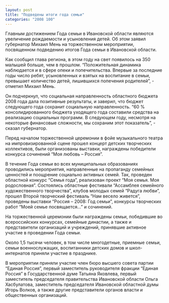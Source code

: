 ```yaml
---
layout: post
title: "Подведены итоги года семьи"
categories: "2008 100"
---
```


Главным достижением Года семьи в Ивановской области являются увеличение рождаемости и усыновления детей. Об этом заявил губернатор Михаил Мень на торжественном мероприятии, посвященном подведению итогов Года семьи в Ивановской области.

Как сообщил глава региона, в этом году на свет появилось на 350 малышей больше, чем в прошлом. “Положительная динамика наблюдается и в сфере опеки и попечительства. Впервые за последние годы число ребят, усыновленных и взятых на воспитание в семьи, превышает количество детей, лишившихся попечения родителей”, - отметил Михаил Мень.

Он подчеркнул, что социальная направленность областного бюджета 2008 года дала позитивные результаты, и заверил, что бюджет следующего года сохранит социальную направленность. “60 % консолидированного бюджета уходящего года составили средства на реализацию социальных программ. В следующем году, несмотря на некоторые финансовые сложности, мы сохраним этот показатель”, - сказал губернатор.

Перед началом торжественной церемонии в фойе музыкального театра на импровизированной сцене прошел концерт детских творческих коллективов, были организованы выставки, награждены победители конкурса сочинений “Моя любовь – Россия”.

В течение Года семьи во всех муниципальных образованиях проводились мероприятия, направленные на пропаганду семейных ценностей и поощрение социально активных семей. Так, проведен областной конкурс “Семья года”, реализован проект “Моя семья. Моя родословная”. Состоялись областные фестивали “Ассамблея семейного художественного творчества”, клубов молодых семей “Радуга любви”, прошел Второй творческий фестиваль “Нам весело живется”, проведены выставки “Россия – 2008: Год семьи”, конкурсы творческих работ “Моей семье посвящается…” и сочинений.

На торжественной церемонии были награждены семьи, победившие во всероссийских конкурсах, семейные династии, а также и представители организаций и учреждений, принявшие активное участие в проведении Года семьи.

Около 1,5 тысячи человек, в том числе многодетные, приемные семьи, семьи военнослужащих, воспитанники детских домов и школ-интернатов приняли участие в празднике.

В мероприятии приняли участие член бюро высшего совета партии “Единая Россия”, первый заместитель руководителя фракции “Единая Россия” в Государственной думе Татьяна Яковлева, первый заместитель председателя правительства Ивановской области Ольга Хасбулатова, заместитель председателя Ивановской областной думы Игорь Волков, а также другие представители органов власти и общественных организаций.


